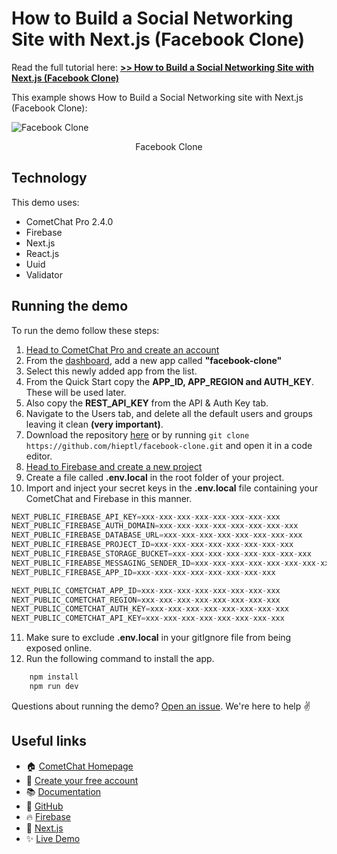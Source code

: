 # How to Build a Social Networking Site with Next.js (Facebook Clone)

Read the full tutorial here: [**>> How to Build a Social Networking Site with Next.js (Facebook Clone)**](https://www.cometchat.com/tutorials/#)

This example shows How to Build a Social Networking site with Next.js (Facebook Clone):

![Facebook Clone](./screenshots/0.gif)
<center><figcaption>Facebook Clone</figcaption></center>

## Technology

This demo uses:

- CometChat Pro 2.4.0
- Firebase
- Next.js
- React.js
- Uuid
- Validator

## Running the demo

To run the demo follow these steps:

1. [Head to CometChat Pro and create an account](https://app.cometchat.com/signup)
2. From the [dashboard](https://app.cometchat.com/apps), add a new app called **"facebook-clone"**
3. Select this newly added app from the list.
4. From the Quick Start copy the **APP_ID, APP_REGION and AUTH_KEY**. These will be used later.
5. Also copy the **REST_API_KEY** from the API & Auth Key tab.
6. Navigate to the Users tab, and delete all the default users and groups leaving it clean **(very important)**.
7. Download the repository [here](https://github.com/hieptl/facebook-clone/archive/main.zip) or by running `git clone https://github.com/hieptl/facebook-clone.git` and open it in a code editor.
8. [Head to Firebase and create a new project](https://console.firebase.google.com)
9. Create a file called **.env.local** in the root folder of your project.
10. Import and inject your secret keys in the **.env.local** file containing your CometChat and Firebase in this manner.

```js
NEXT_PUBLIC_FIREBASE_API_KEY=xxx-xxx-xxx-xxx-xxx-xxx-xxx-xxx
NEXT_PUBLIC_FIREBASE_AUTH_DOMAIN=xxx-xxx-xxx-xxx-xxx-xxx-xxx-xxx
NEXT_PUBLIC_FIREBASE_DATABASE_URL=xxx-xxx-xxx-xxx-xxx-xxx-xxx-xxx
NEXT_PUBLIC_FIREBASE_PROJECT_ID=xxx-xxx-xxx-xxx-xxx-xxx-xxx-xxx
NEXT_PUBLIC_FIREBASE_STORAGE_BUCKET=xxx-xxx-xxx-xxx-xxx-xxx-xxx-xxx
NEXT_PUBLIC_FIREABSE_MESSAGING_SENDER_ID=xxx-xxx-xxx-xxx-xxx-xxx-xxx-xxx
NEXT_PUBLIC_FIREBASE_APP_ID=xxx-xxx-xxx-xxx-xxx-xxx-xxx-xxx

NEXT_PUBLIC_COMETCHAT_APP_ID=xxx-xxx-xxx-xxx-xxx-xxx-xxx-xxx
NEXT_PUBLIC_COMETCHAT_REGION=xxx-xxx-xxx-xxx-xxx-xxx-xxx-xxx
NEXT_PUBLIC_COMETCHAT_AUTH_KEY=xxx-xxx-xxx-xxx-xxx-xxx-xxx-xxx
NEXT_PUBLIC_COMETCHAT_API_KEY=xxx-xxx-xxx-xxx-xxx-xxx-xxx-xxx
```

11. Make sure to exclude **.env.local** in your gitIgnore file from being exposed online.
12. Run the following command to install the app.

```sh
    npm install
    npm run dev
```

Questions about running the demo? [Open an issue](https://github.com/hieptl/facebook-clone/issues). We're here to help ✌️

## Useful links

- 🏠 [CometChat Homepage](https://app.cometchat.com/signup)
- 🚀 [Create your free account](https://app.cometchat.com/apps)
- 📚 [Documentation](https://prodocs.cometchat.com)
- 👾 [GitHub](https://www.github.com/cometchat-pro)
- 🔥 [Firebase](https://console.firebase.google.com)
- 🔷 [Next.js](https://nextjs.org/)
- ✨ [Live Demo](https://vercel-facebook-clone.vercel.app)